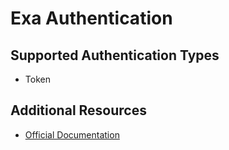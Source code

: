 # Exa Authentication

## Supported Authentication Types

- Token

## Additional Resources

- [Official Documentation](https://docs.exa.com)